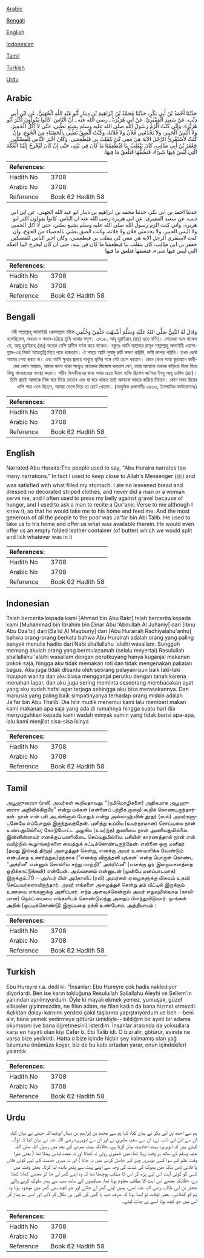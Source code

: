 [Arabic](#arabic)

[Bengali](#bengali)

[English](#english)

[Indonesian](#indonesian)

[Tamil](#tamil)

[Turkish](#turkish)

[Urdu](#urdu)

## Arabic


<div dir="rtl" lang="ar" style={{fontSize:'larger',backgroundColor:'#f8f9fa',padding:20}}>
حَدَّثَنَا أَحْمَدُ بْنُ أَبِي بَكْرٍ، حَدَّثَنَا مُحَمَّدُ بْنُ إِبْرَاهِيمَ بْنِ دِينَارٍ أَبُو عَبْدِ اللَّهِ الْجُهَنِيُّ، عَنِ ابْنِ أَبِي ذِئْبٍ، عَنْ سَعِيدٍ الْمَقْبُرِيِّ، عَنْ أَبِي هُرَيْرَةَ ـ رضى الله عنه ـ أَنَّ النَّاسَ، كَانُوا يَقُولُونَ أَكْثَرَ أَبُو هُرَيْرَةَ‏.‏ وَإِنِّي كُنْتُ أَلْزَمُ رَسُولَ اللَّهِ صلى الله عليه وسلم بِشِبَعِ بَطْنِي، حَتَّى لاَ آكُلُ الْخَمِيرَ، وَلاَ أَلْبَسُ الْحَبِيرَ، وَلاَ يَخْدُمُنِي فُلاَنٌ وَلاَ فُلاَنَةُ، وَكُنْتُ أُلْصِقُ بَطْنِي بِالْحَصْبَاءِ مِنَ الْجُوعِ، وَإِنْ كُنْتُ لأَسْتَقْرِئُ الرَّجُلَ الآيَةَ هِيَ مَعِي كَىْ يَنْقَلِبَ بِي فَيُطْعِمَنِي، وَكَانَ أَخْيَرَ النَّاسِ لِلْمِسْكِينِ جَعْفَرُ بْنُ أَبِي طَالِبٍ، كَانَ يَنْقَلِبُ بِنَا فَيُطْعِمُنَا مَا كَانَ فِي بَيْتِهِ، حَتَّى إِنْ كَانَ لَيُخْرِجُ إِلَيْنَا الْعُكَّةَ الَّتِي لَيْسَ فِيهَا شَىْءٌ، فَنَشُقُّهَا فَنَلْعَقُ مَا فِيهَا‏.‏
</div>
<div style={{backgroundColor:'#f8f9fa',padding:20, marginBottom: 10}}><table> <thead> <tr> <th>References:</th> <th></th> </tr> </thead> <tbody><tr><td>Hadith No</td><td>3708</td></tr><tr><td>Arabic No</td><td>3708</td></tr><tr><td>Reference</td><td>Book 62 Hadith 58</td></tr></tbody></table></div>


<div dir="rtl" lang="ar" style={{fontSize:'larger',backgroundColor:'#f8f9fa',padding:20}}>
حدثنا احمد بن ابي بكر، حدثنا محمد بن ابراهيم بن دينار ابو عبد الله الجهني، عن ابن ابي ذيب، عن سعيد المقبري، عن ابي هريرة رضى الله عنه ان الناس، كانوا يقولون اكثر ابو هريرة. واني كنت الزم رسول الله صلى الله عليه وسلم بشبع بطني، حتى لا اكل الخمير، ولا البس الحبير، ولا يخدمني فلان ولا فلانة، وكنت الصق بطني بالحصباء من الجوع، وان كنت لاستقري الرجل الاية هي معي كى ينقلب بي فيطعمني، وكان اخير الناس للمسكين جعفر بن ابي طالب، كان ينقلب بنا فيطعمنا ما كان في بيته، حتى ان كان ليخرج الينا العكة التي ليس فيها شىء، فنشقها فنلعق ما فيها
</div>
<div style={{backgroundColor:'#f8f9fa',padding:20, marginBottom: 10}}><table> <thead> <tr> <th>References:</th> <th></th> </tr> </thead> <tbody><tr><td>Hadith No</td><td>3708</td></tr><tr><td>Arabic No</td><td>3708</td></tr><tr><td>Reference</td><td>Book 62 Hadith 58</td></tr></tbody></table></div>

## Bengali


<div dir="rtl" lang="bn" style={{fontSize:'larger',backgroundColor:'#f8f9fa',padding:20}}>
وَقَالَ لَهُ النَّبِيُّ صَلَّى اللهُ عَلَيْهِ وَسَلَّمَ أَشْبَهْتَ خَلْقِيْ وَخُلُقِي নবী সাল্লাল্লাহু আলাইহি ওয়াসাল্লাম তাঁকে বলেছিলেন, অবয়ব ও স্বভাব-চরিত্রে তুমি আমার সদৃশ। ৩৭০৮. আবূ হুরাইরাহ্ (রাঃ) হতে বর্ণিত। লোকেরা বলে থাকেন যে, আবূ হুরাইরাহ্ (রাঃ) অনেক বেশি হাদীস বর্ণনা করে থাকেন। বস্তুতঃ আমি আল্লাহর রাসূল সাল্লাল্লাহু আলাইহি ওয়াসাল্লাম-এর নিকট আত্মতৃপ্তি নিয়ে পড়ে থাকতাম। ঐ সময়ে আমি সুস্বাদু রুটি ভক্ষণ করিনি, দামী কাপড় পরিনি। তখন কেউ আমার সেবা করত না। এবং আমি ক্ষুধার জ্বালায় পাথুরে ভূমির সঙ্গে পেট চেপে ধরতাম। কোন কোন সময় কুরআনে কারীমের কোন আয়াত, আমার জানা থাকা সত্ত্বেও অন্যদের জিজ্ঞেস করতাম যেন, তারা আমাকে তাদের বাড়িতে নিয়ে গিয়ে কিছু খাওয়ানোর ব্যবস্থা করেন। গরীব মিসকীনদের জন্য সবার চেয়ে উত্তম ব্যক্তি ছিলেন জা‘ফর ইবনু আবূ তালিব (রাঃ)। তিনি প্রায়ই আমাকে নিজ ঘরে নিয়ে যেতেন এবং যা ঘরে থাকত তাই আমাকে আহার করিয়ে দিতেন। কোন সময় ঘিয়ের খালি পাত্র এনে দিতেন, আমরা ভেঙ্গে দিয়ে তা চেটে খেতাম। (আধুনিক প্রকাশনীঃ ৩৪৩৩, ইসলামিক ফাউন্ডেশনঃ)
</div>
<div style={{backgroundColor:'#f8f9fa',padding:20, marginBottom: 10}}><table> <thead> <tr> <th>References:</th> <th></th> </tr> </thead> <tbody><tr><td>Hadith No</td><td>3708</td></tr><tr><td>Arabic No</td><td>3708</td></tr><tr><td>Reference</td><td>Book 62 Hadith 58</td></tr></tbody></table></div>

## English


<div dir="ltr" lang="en" style={{fontSize:'larger',backgroundColor:'#f8f9fa',padding:20}}>
Narrated Abu Huraira:The people used to say, "Abu Huraira narrates too many narrations." In fact I used to keep close to Allah's Messenger (ﷺ) and was satisfied with what filled my stomach. I ate no leavened bread and dressed no decorated striped clothes, and never did a man or a woman serve me, and I often used to press my belly against gravel because of hunger, and I used to ask a man to recite a Qur'anic Verse to me although I knew it, so that he would take me to his home and feed me. And the most generous of all the people to the poor was Ja'far bin Abi Talib. He used to take us to his home and offer us what was available therein. He would even offer us an empty folded leather container (of butter) which we would split and lick whatever was in it
</div>
<div style={{backgroundColor:'#f8f9fa',padding:20, marginBottom: 10}}><table> <thead> <tr> <th>References:</th> <th></th> </tr> </thead> <tbody><tr><td>Hadith No</td><td>3708</td></tr><tr><td>Arabic No</td><td>3708</td></tr><tr><td>Reference</td><td>Book 62 Hadith 58</td></tr></tbody></table></div>

## Indonesian


<div dir="ltr" lang="id" style={{fontSize:'larger',backgroundColor:'#f8f9fa',padding:20}}>
Telah bercerita kepada kami [Ahmad bin Abu Bakr] telah bercerita kepada kami [Muhammad bin Ibrahim bin Dinar Abu 'Abdullah Al Juhaniy] dari [Ibnu Abu Dza'bi] dari [Sa'id Al Maqburiy] dari [Abu Hurairah Radhiyalahu'anhu] bahwa orang-orang berkata bahwa Abu Hurairah adalah orang yang paling banyak menulis hadits dari Nabi shallallahu 'alaihi wasallam. Sungguh memang akulah orang yang bermulazamah (selalu meyertai) Rasulullah shallallahu 'alaihi wasallam dengan perutkuyang hanya kuganjal makanan pokok saja, hingga aku tidak memakan roti dan tidak mengenakan pakaian bagus. Aku juga tidak dibantu oleh seorang pelayan-pun baik laki-laki maupun wanita dan aku biasa mengganjal perutku dengan tanah karena menahan lapar, dan aku juga sering meminta seseorang membacakan ayat yang aku sudah hafal agar terjaga sehingga aku bisa merasakannya. Dan manusia yang paling baik simpatinyanya terhadap orang miskin adalah Ja'far bin Abu Thalib. Dia hilir mudik menemui kami lalu memberi makan kami makanan apa saja yang ada di rumahnya hingga suatu hari dia menyuguhkan kepada kami wadah minyak samin yang tidak berisi apa-apa, lalu kami menjilat sisa-sisa isinya
</div>
<div style={{backgroundColor:'#f8f9fa',padding:20, marginBottom: 10}}><table> <thead> <tr> <th>References:</th> <th></th> </tr> </thead> <tbody><tr><td>Hadith No</td><td>3708</td></tr><tr><td>Arabic No</td><td>3708</td></tr><tr><td>Reference</td><td>Book 62 Hadith 58</td></tr></tbody></table></div>

## Tamil


<div dir="ltr" lang="ta" style={{fontSize:'larger',backgroundColor:'#f8f9fa',padding:20}}>
அபூஹுரைரா (ரலி) அவர்கள் கூறியதாவது: “(நபிமொழிகளை) அதிகமாக அபூஹுரைரா அறிவிக்கிறாரே” என்று மக்கள் (என்னைப் பற்றிக் குறை) கூறிக் கொண்டிருந்தார்கள். நான் என் பசி அடங்கினால் போதும் என்று அல்லாஹ்வின் தூதர் (ஸல்) அவர்களுடனேயே எப்போதும் இருந்துவந்தேன். புளித்து உப்பிய (உயர்தரமான) ரொட்டியை நான் உண்பதுமில்லை; கோடுபோட்ட அழகிய (உயர்ந்த) துணியை நான் அணிவதுமில்லை. இன்னின்னவர் எனக்குப் பணிவிடை செய்வதுமில்லை. பசியின் காரணத்தால் நான் என் வயிற்றில் கூழாங்கற்களை வைத்துக் கட்டிக்கொண்டிருந்தேன். என்னை ஒரு மனிதர் (தமது இல்லத் திற்கு) அழைத்துச் சென்று, எனக்கு அவர் உணவளிக்க வேண்டும் என்ப(தை உணர்த்துவ)தற்காக (“எனக்கு விருந்தளி யுங்கள்' என்ற பொருள் கொண்ட “அக்ரினீ' என்னும் சொல்லை சற்று மாற்றி)” அக்ரிஃனீ' (எனக்கு ஓர் இறைவசனத்தை ஓதிக்காட்டுங்கள்) என்பேன். அவ்வசனம் என்னுடன் (முன்பே மனப்பாடமாக) இருக்கும்.79 —அஃபர் பின் அபீதாலிப் (ரலி) அவர்கள் ஏழைகளுக்கு மிகவும் உதவி செய்பவர்களாயிருந்தார். அவர் எங்களை அழைத்துச் சென்று தம் வீட்டில் இருக்கும் உணவை எங்களுக்கு அளிப்பார். எந்த அளவுக்கென்றால் அவர் எதுவுமில்லாத (காலியான) நெய்ப் பையை எங்களிடம் கொண்டுவந்து அதைப் பிளந்துவிடுவார். நாங்கள் அதில் (ஒட்டிக்கொண்டு) இருப்பதை நக்கி உண்போம். அத்தியாயம் :
</div>
<div style={{backgroundColor:'#f8f9fa',padding:20, marginBottom: 10}}><table> <thead> <tr> <th>References:</th> <th></th> </tr> </thead> <tbody><tr><td>Hadith No</td><td>3708</td></tr><tr><td>Arabic No</td><td>3708</td></tr><tr><td>Reference</td><td>Book 62 Hadith 58</td></tr></tbody></table></div>

## Turkish


<div dir="ltr" lang="tr" style={{fontSize:'larger',backgroundColor:'#f8f9fa',padding:20}}>
Ebu Hureyre r.a. dedi ki: "İnsanlar: Ebu Hureyre çok hadis naklediyor diyorlardı. Ben ise karın tokluğuna Resuluilah Sallallahu Aleyhi ve Sellem'in yanından ayrılmıyordum. Öyle ki mayalı ekmek yemez, yumuşak, güzel elbiseler giyinmezdim, ne filan adam, ne filan kadın da bana hizmet etmezdi. Açlıktan dolayı karnımı yerdeki çakıl taşlarına yapıştırıyordum ve ben --beni alır, bana yemek yedirmeye götürür ümidiyle-- bildiğim bir ayeti bir adama okumasını (ve bana öğretmesini) isterdim. İnsanlar arasında da yoksullara karşı en hayırlı olan kişi Cafer b. Ebi Talib idi. O bizi alır, götürür, evinde ne varsa bize yedirirdi. Hatta o bize içinde hiçbir şey kalmamış olan yağ tulumunu önümüze koyar, biz de bu kabı ortadan yarar, onun içindekileri yalardık
</div>
<div style={{backgroundColor:'#f8f9fa',padding:20, marginBottom: 10}}><table> <thead> <tr> <th>References:</th> <th></th> </tr> </thead> <tbody><tr><td>Hadith No</td><td>3708</td></tr><tr><td>Arabic No</td><td>3708</td></tr><tr><td>Reference</td><td>Book 62 Hadith 58</td></tr></tbody></table></div>

## Urdu


<div dir="rtl" lang="ur" style={{fontSize:'larger',backgroundColor:'#f8f9fa',padding:20}}>
ہم سے احمد بن ابی بکر نے بیان کیا، کہا ہم سے محمد بن ابراہیم بن دینار ابوعبداللہ جہنی نے بیان کیا، ان سے ابن ابی ذئب نے، ان سے سعید مقبری نے اور ان سے ابوہریرہ رضی اللہ عنہ نے بیان کیا کہ لوگ کہتے ہیں کہ ابوہریرہ بہت احادیث بیان کرتا ہے، حالانکہ پیٹ بھرنے کے بعد میں رسول اللہ صلی اللہ علیہ وسلم کے ساتھ ہر وقت رہتا تھا، میں خمیری روٹی نہ کھاتا اور نہ عمدہ لباس پہنتا تھا ( یعنی میرا وقت علم کے سوا کسی دوسری چیز کے حاصل کرنے میں نہ جاتا ) اور نہ میری خدمت کے لیے کوئی فلاں یا فلانی تھی بلکہ میں بھوک کی شدت کی وجہ سے اپنے پیٹ سے پتھر باندھ لیا کرتا۔ بعض وقت میں کسی کو کوئی آیت اس لیے پڑھ کر اس کا مطلب پوچھتا تھا کہ وہ اپنے گھر لے جا کر مجھے کھانا کھلا دے، حالانکہ مجھے اس آیت کا مطلب معلوم ہوتا تھا، مسکینوں کے ساتھ سب سے بہتر سلوک کرنے والے جعفر بن ابی طالب رضی اللہ عنہ تھے، ہمیں اپنے گھر لے جاتے اور جو کچھ بھی گھر میں موجود ہوتا وہ ہم کو کھلاتے۔ بعض اوقات تو ایسا ہوتا کہ صرف شہد یا گھی کی کپی ہی نکال کر لاتے اور اسے ہم پھاڑ کر اس میں جو کچھ ہوتا اسے ہی چاٹ لیتے۔
</div>
<div style={{backgroundColor:'#f8f9fa',padding:20, marginBottom: 10}}><table> <thead> <tr> <th>References:</th> <th></th> </tr> </thead> <tbody><tr><td>Hadith No</td><td>3708</td></tr><tr><td>Arabic No</td><td>3708</td></tr><tr><td>Reference</td><td>Book 62 Hadith 58</td></tr></tbody></table></div>